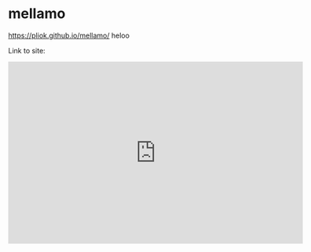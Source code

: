 # mellamo
https://pliok.github.io/mellamo/
heloo

Link to site: 
<iframe width="600" height="371" seamless frameborder="0" scrolling="no" src="https://docs.google.com/spreadsheets/d/e/2PACX-1vRjdn7Pz5BFkrQUbiX31o39GRPJg8XT2ORJAPGFXsFrLXmI_4Gx3X9JEmHwEOgonywWuKIBN-uH8L8g/pubchart?oid=1168877872&amp;format=interactive"></iframe>
